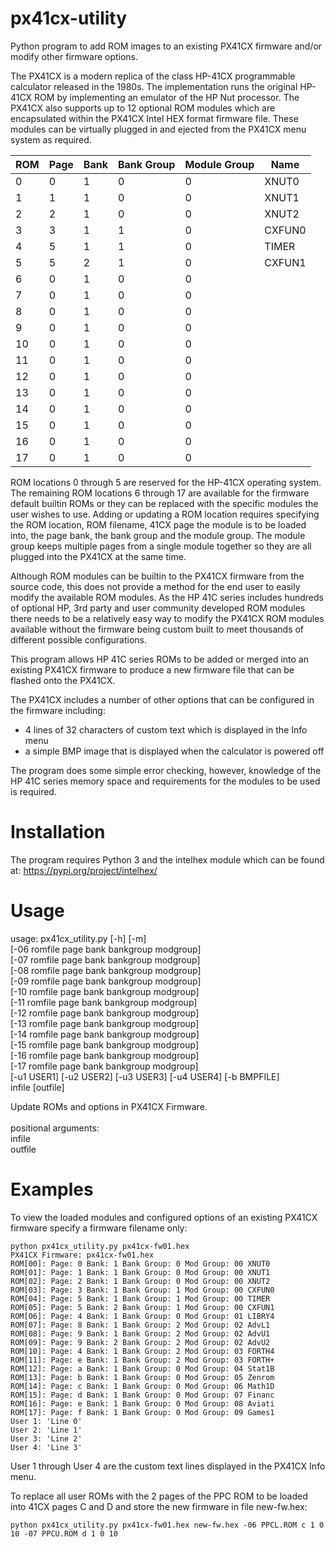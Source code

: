 # px41cx-utility
Python program to add ROM images to an existing PX41CX firmware and/or modify other firmware options.

The PX41CX is a modern replica of the class HP-41CX programmable calculator released in the 1980s. The implementation runs the original
HP-41CX ROM by implementing an emulator of the HP Nut processor. The PX41CX also supports up to 12 optional ROM modules which are encapsulated within
the PX41CX Intel HEX format firmware file. These modules can be virtually plugged in and ejected from the PX41CX menu system as required.

| ROM         | Page        | Bank     | Bank Group | Module Group | Name   |
|-------------|-------------|----------|------------|--------------|--------|
| 0           | 0           | 1        | 0          | 0            | XNUT0  |
| 1           | 1           | 1        | 0          | 0            | XNUT1  |
| 2           | 2           | 1        | 0          | 0            | XNUT2  |
| 3           | 3           | 1        | 1          | 0            | CXFUN0 |
| 4           | 5           | 1        | 1          | 0            | TIMER  |
| 5           | 5           | 2        | 1          | 0            | CXFUN1 |
| 6           | 0           | 1        | 0          | 0            |   |
| 7           | 0           | 1        | 0          | 0            |   |
| 8           | 0           | 1        | 0          | 0            |   |
| 9           | 0           | 1        | 0          | 0            |   |
| 10          | 0           | 1        | 0          | 0            |   |
| 11          | 0           | 1        | 0          | 0            |   |
| 12          | 0           | 1        | 0          | 0            |   |
| 13          | 0           | 1        | 0          | 0            |   |
| 14          | 0           | 1        | 0          | 0            |   |
| 15          | 0           | 1        | 0          | 0            |   |
| 16          | 0           | 1        | 0          | 0            |   |
| 17          | 0           | 1        | 0          | 0            |   |

ROM locations 0 through 5 are reserved for the HP-41CX operating system. The remaining ROM locations 6 through 17 are available for the firmware default builtin ROMs or they can be replaced with the specific modules the user wishes to use. Adding or updating a ROM location requires specifying the ROM location, ROM filename, 41CX page the module is to be loaded into, the page bank, the bank group and the module group. The module group keeps multiple pages 
from a single module together so they are all plugged into the PX41CX at the same time.

Although ROM modules can be builtin to the PX41CX firmware from the source code, this does not provide a method for the end user to easily modify the available ROM modules. As the HP 41C series includes hundreds of optional HP, 3rd party and user community developed ROM modules there needs to be a relatively easy way to modify the PX41CX ROM modules available without the firmware being custom built to meet thousands of different possible configurations.

This program allows HP 41C series ROMs to be added or merged into an existing PX41CX firmware to produce a new firmware file that can be flashed onto the PX41CX.

The PX41CX includes a number of other options that can be configured in the firmware including:
- 4 lines of 32 characters of custom text which is displayed in the Info menu
- a simple BMP image that is displayed when the calculator is powered off

The program does some simple error checking, however, knowledge of the HP 41C series memory space and requirements for the modules to be used is required.

# Installation
The program requires Python 3 and the intelhex module which can be found at: https://pypi.org/project/intelhex/
# Usage
usage: px41cx_utility.py [-h] [-m]</br> [-06 romfile page bank bankgroup modgroup]</br>
                         [-07 romfile page bank bankgroup modgroup]</br>
                         [-08 romfile page bank bankgroup modgroup]</br>
                         [-09 romfile page bank bankgroup modgroup]</br>
                         [-10 romfile page bank bankgroup modgroup]</br>
                         [-11 romfile page bank bankgroup modgroup]</br>
                         [-12 romfile page bank bankgroup modgroup]</br>
                         [-13 romfile page bank bankgroup modgroup]</br>
                         [-14 romfile page bank bankgroup modgroup]</br>
                         [-15 romfile page bank bankgroup modgroup]</br>
                         [-16 romfile page bank bankgroup modgroup]</br>
                         [-17 romfile page bank bankgroup modgroup]</br> [-u1 USER1]
                         [-u2 USER2] [-u3 USER3] [-u4 USER4] [-b BMPFILE]</br>
                         infile [outfile]</br>

Update ROMs and options in PX41CX Firmware.</br>
</br>
positional arguments:</br>
  infile</br>
  outfile</br>
# Examples
To view the loaded modules and configured options of an existing PX41CX firmware specify a firmware filename only:
```
python px41cx_utility.py px41cx-fw01.hex 
PX41CX Firmware: px41cx-fw01.hex
ROM[00]: Page: 0 Bank: 1 Bank Group: 0 Mod Group: 00 XNUT0 
ROM[01]: Page: 1 Bank: 1 Bank Group: 0 Mod Group: 00 XNUT1 
ROM[02]: Page: 2 Bank: 1 Bank Group: 0 Mod Group: 00 XNUT2 
ROM[03]: Page: 3 Bank: 1 Bank Group: 1 Mod Group: 00 CXFUN0
ROM[04]: Page: 5 Bank: 1 Bank Group: 1 Mod Group: 00 TIMER 
ROM[05]: Page: 5 Bank: 2 Bank Group: 1 Mod Group: 00 CXFUN1
ROM[06]: Page: 4 Bank: 1 Bank Group: 0 Mod Group: 01 LIBRY4
ROM[07]: Page: 8 Bank: 1 Bank Group: 2 Mod Group: 02 AdvL1 
ROM[08]: Page: 9 Bank: 1 Bank Group: 2 Mod Group: 02 AdvU1 
ROM[09]: Page: 9 Bank: 2 Bank Group: 2 Mod Group: 02 AdvU2 
ROM[10]: Page: 4 Bank: 1 Bank Group: 2 Mod Group: 03 FORTH4
ROM[11]: Page: e Bank: 1 Bank Group: 2 Mod Group: 03 FORTH+
ROM[12]: Page: a Bank: 1 Bank Group: 0 Mod Group: 04 Stat1B
ROM[13]: Page: b Bank: 1 Bank Group: 0 Mod Group: 05 Zenrom
ROM[14]: Page: c Bank: 1 Bank Group: 0 Mod Group: 06 Math1D
ROM[15]: Page: d Bank: 1 Bank Group: 0 Mod Group: 07 Financ
ROM[16]: Page: e Bank: 1 Bank Group: 0 Mod Group: 08 Aviati
ROM[17]: Page: f Bank: 1 Bank Group: 0 Mod Group: 09 Games1
User 1: 'Line 0'
User 2: 'Line 1'
User 3: 'Line 2'
User 4: 'Line 3'
```
User 1 through User 4 are the custom text lines displayed in the PX41CX Info menu.

To replace all user ROMs with the 2 pages of the PPC ROM to be loaded into 41CX pages C and D and store the new firmware in file new-fw.hex:
```
python px41cx_utility.py px41cx-fw01.hex new-fw.hex -06 PPCL.ROM c 1 0 10 -07 PPCU.ROM d 1 0 10
```
